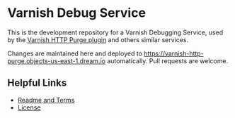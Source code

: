Varnish Debug Service
==================

This is the development repository for a Varnish Debugging Service, used by the [Varnish HTTP Purge plugin](http://wordpress.org/plugins/varnish-http-purge/) and others similar services.

Changes are maintained here and deployed to https://varnish-http-purge.objects-us-east-1.dream.io automatically. Pull requests are welcome.

## Helpful Links

* [Readme and Terms](readme.txt)
* [License](license.txt)